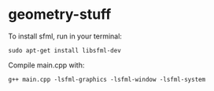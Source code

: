 # geometry-stuff

To install sfml, run in your terminal:

```
sudo apt-get install libsfml-dev
```

Compile main.cpp with:

```
g++ main.cpp -lsfml-graphics -lsfml-window -lsfml-system
```
